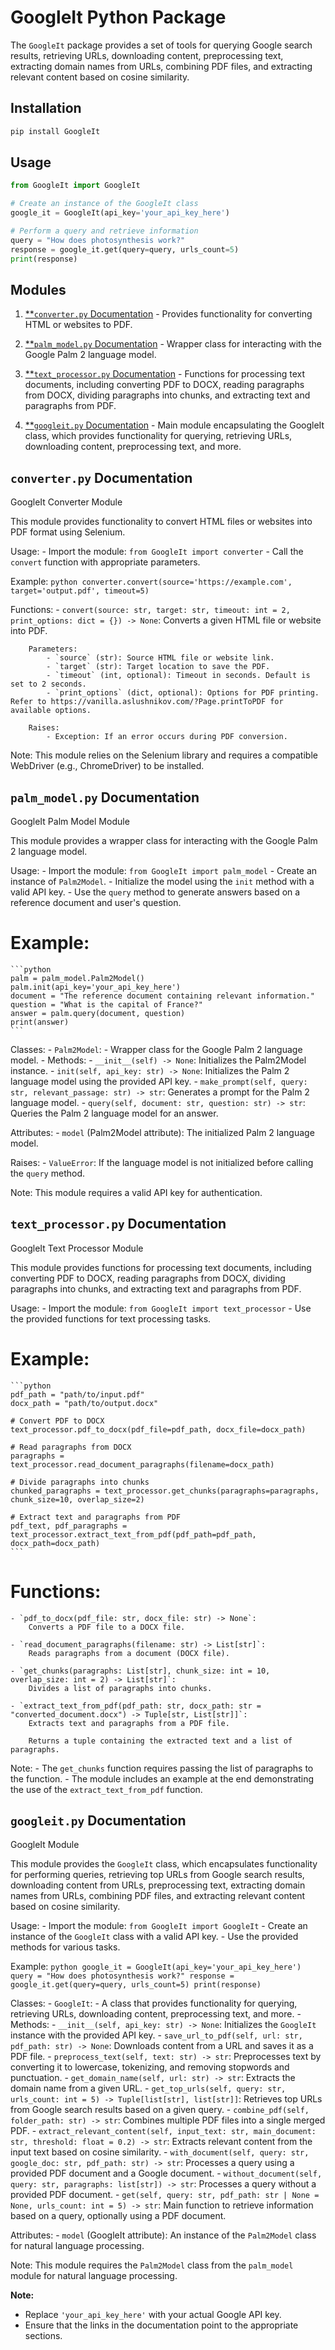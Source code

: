 # GoogleIt Python Package

The `GoogleIt` package provides a set of tools for querying Google search results, retrieving URLs, downloading content, preprocessing text, extracting domain names from URLs, combining PDF files, and extracting relevant content based on cosine similarity.

## Installation

```bash
pip install GoogleIt
```

## Usage

```python
from GoogleIt import GoogleIt

# Create an instance of the GoogleIt class
google_it = GoogleIt(api_key='your_api_key_here')

# Perform a query and retrieve information
query = "How does photosynthesis work?"
response = google_it.get(query=query, urls_count=5)
print(response)
```

## Modules

1. [**`converter.py` Documentation](#link-to-converterpy-documentation) - Provides functionality for converting HTML or websites to PDF.

2. [**`palm_model.py` Documentation](#link-to-palm_modelpy-documentation) - Wrapper class for interacting with the Google Palm 2 language model.

3. [**`text_processor.py` Documentation](#link-to-text_processorpy-documentation) - Functions for processing text documents, including converting PDF to DOCX, reading paragraphs from DOCX, dividing paragraphs into chunks, and extracting text and paragraphs from PDF.

4. [**`googleit.py` Documentation](#link-to-googleitpy-documentation) - Main module encapsulating the GoogleIt class, which provides functionality for querying, retrieving URLs, downloading content, preprocessing text, and more.

## `converter.py` Documentation

GoogleIt Converter Module

This module provides functionality to convert HTML files or websites into PDF format using Selenium.

Usage:
    - Import the module: `from GoogleIt import converter`
    - Call the `convert` function with appropriate parameters.

Example:
    ```python
    converter.convert(source='https://example.com', target='output.pdf', timeout=5)
    ```

Functions:
    - `convert(source: str, target: str, timeout: int = 2, print_options: dict = {}) -> None`:
        Converts a given HTML file or website into PDF.

        Parameters:
            - `source` (str): Source HTML file or website link.
            - `target` (str): Target location to save the PDF.
            - `timeout` (int, optional): Timeout in seconds. Default is set to 2 seconds.
            - `print_options` (dict, optional): Options for PDF printing. Refer to https://vanilla.aslushnikov.com/?Page.printToPDF for available options.

        Raises:
            - Exception: If an error occurs during PDF conversion.

Note:
    This module relies on the Selenium library and requires a compatible WebDriver (e.g., ChromeDriver) to be installed.


## `palm_model.py` Documentation

GoogleIt Palm Model Module

This module provides a wrapper class for interacting with the Google Palm 2 language model.

Usage:
    - Import the module: `from GoogleIt import palm_model`
    - Create an instance of `Palm2Model`.
    - Initialize the model using the `init` method with a valid API key.
    - Use the `query` method to generate answers based on a reference document and user's question.

# Example:
    ```python
    palm = palm_model.Palm2Model()
    palm.init(api_key='your_api_key_here')
    document = "The reference document containing relevant information."
    question = "What is the capital of France?"
    answer = palm.query(document, question)
    print(answer)
    ```

Classes:
    - `Palm2Model`:
        - Wrapper class for the Google Palm 2 language model.
        - Methods:
            - `__init__(self) -> None`: Initializes the Palm2Model instance.
            - `init(self, api_key: str) -> None`: Initializes the Palm 2 language model using the provided API key.
            - `make_prompt(self, query: str, relevant_passage: str) -> str`: Generates a prompt for the Palm 2 language model.
            - `query(self, document: str, question: str) -> str`: Queries the Palm 2 language model for an answer.

Attributes:
    - `model` (Palm2Model attribute): The initialized Palm 2 language model.

Raises:
    - `ValueError`: If the language model is not initialized before calling the `query` method.

Note:
    This module requires a valid API key for authentication.


## `text_processor.py` Documentation

GoogleIt Text Processor Module

This module provides functions for processing text documents, including converting PDF to DOCX, reading paragraphs from DOCX, dividing paragraphs into chunks, and extracting text and paragraphs from PDF.

Usage:
    - Import the module: `from GoogleIt import text_processor`
    - Use the provided functions for text processing tasks.

# Example:
    ```python
    pdf_path = "path/to/input.pdf"
    docx_path = "path/to/output.docx"

    # Convert PDF to DOCX
    text_processor.pdf_to_docx(pdf_file=pdf_path, docx_file=docx_path)

    # Read paragraphs from DOCX
    paragraphs = text_processor.read_document_paragraphs(filename=docx_path)

    # Divide paragraphs into chunks
    chunked_paragraphs = text_processor.get_chunks(paragraphs=paragraphs, chunk_size=10, overlap_size=2)

    # Extract text and paragraphs from PDF
    pdf_text, pdf_paragraphs = text_processor.extract_text_from_pdf(pdf_path=pdf_path, docx_path=docx_path)
    ```

# Functions:
    - `pdf_to_docx(pdf_file: str, docx_file: str) -> None`:
        Converts a PDF file to a DOCX file.

    - `read_document_paragraphs(filename: str) -> List[str]`:
        Reads paragraphs from a document (DOCX file).

    - `get_chunks(paragraphs: List[str], chunk_size: int = 10, overlap_size: int = 2) -> List[str]`:
        Divides a list of paragraphs into chunks.

    - `extract_text_from_pdf(pdf_path: str, docx_path: str = "converted_document.docx") -> Tuple[str, List[str]]`:
        Extracts text and paragraphs from a PDF file.

        Returns a tuple containing the extracted text and a list of paragraphs.

Note:
    - The `get_chunks` function requires passing the list of paragraphs to the function.
    - The module includes an example at the end demonstrating the use of the `extract_text_from_pdf` function.


## `googleit.py` Documentation

GoogleIt Module

This module provides the `GoogleIt` class, which encapsulates functionality for performing queries, retrieving top URLs from Google search results, downloading content from URLs, preprocessing text, extracting domain names from URLs, combining PDF files, and extracting relevant content based on cosine similarity.

Usage:
    - Import the module: `from GoogleIt import GoogleIt`
    - Create an instance of the `GoogleIt` class with a valid API key.
    - Use the provided methods for various tasks.

Example:
    ```python
    google_it = GoogleIt(api_key='your_api_key_here')
    query = "How does photosynthesis work?"
    response = google_it.get(query=query, urls_count=5)
    print(response)
    ```

Classes:
    - `GoogleIt`:
        - A class that provides functionality for querying, retrieving URLs, downloading content, preprocessing text, and more.
        - Methods:
            - `__init__(self, api_key: str) -> None`: Initializes the `GoogleIt` instance with the provided API key.
            - `save_url_to_pdf(self, url: str, pdf_path: str) -> None`: Downloads content from a URL and saves it as a PDF file.
            - `preprocess_text(self, text: str) -> str`: Preprocesses text by converting it to lowercase, tokenizing, and removing stopwords and punctuation.
            - `get_domain_name(self, url: str) -> str`: Extracts the domain name from a given URL.
            - `get_top_urls(self, query: str, urls_count: int = 5) -> Tuple[list[str], list[str]]`: Retrieves top URLs from Google search results based on a given query.
            - `combine_pdf(self, folder_path: str) -> str`: Combines multiple PDF files into a single merged PDF.
            - `extract_relevant_content(self, input_text: str, main_document: str, threshold: float = 0.2) -> str`: Extracts relevant content from the input text based on cosine similarity.
            - `with_document(self, query: str, google_doc: str, pdf_path: str) -> str`: Processes a query using a provided PDF document and a Google document.
            - `without_document(self, query: str, paragraphs: list[str]) -> str`: Processes a query without a provided PDF document.
            - `get(self, query: str, pdf_path: str | None = None, urls_count: int = 5) -> str`: Main function to retrieve information based on a query, optionally using a PDF document.

Attributes:
    - `model` (GoogleIt attribute): An instance of the `Palm2Model` class for natural language processing.

Note:
    This module requires the `Palm2Model` class from the `palm_model` module for natural language processing.


**Note:**
- Replace `'your_api_key_here'` with your actual Google API key.
- Ensure that the links in the documentation point to the appropriate sections.